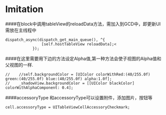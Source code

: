 # Imitation

####在block中调用tableView的reloadData方法，需加入到GCD中，即更新UI需放在主线程中
```
dispatch_async(dispatch_get_main_queue(), ^{
                [self.hostTableView reloadData];<
            });
```

####在这里需要用下边的方法设定Alpha值,第一种方法会使子视图的Alpha值和父视图的一样.<br>

```
//    //self.backgroundColor = [UIColor colorWithRed:(40/255.0f) green:(40/255.0f) blue:(40/255.0f) alpha:1.0f];
//    _shadowView.backgroundColor = [[UIColor blackColor] colorWithAlphaComponent: 0.4]; 
```

####accessoryType 和accessoryType可以设置附件，添加图片，按钮等

```
cell.accessoryType = UITableViewCellAccessoryCheckmark;
```
